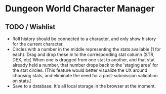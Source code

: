 # Dungeon World Character Manager

## TODO / Wishlist

+ Roll history should be connected to a character, and only show history for the current character.
+ Circles with a number in the middle representing the stats available (1 for each). Drag and drop these in to the corresponding stat column (STR, DEX, etc) When one is dragged from one stat to another, and that stat already held a number, that number drops back to the 'staging area' for the stat circles. (This feature would better visualize the UX around choosing stats, and eliminate the need for a post-submission validation on stats.)
+ Save to a database. It's all local storage in the browser at the moment.

